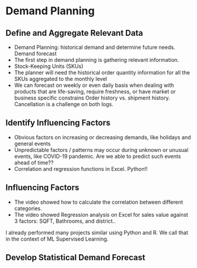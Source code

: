 # Demand Planning

## Define and Aggregate Relevant Data 

- Demand Planning: historical demand and determine future needs. Demand forecast
- The first step in demand planning is gathering relevant information.
- Stock-Keeping Units (SKUs) 
- The planner will need the historical order quantity information for all the SKUs aggregated to the monthly level
- We can forecast on weekly or even daily basis when dealing with products that are life-saving, require freshness, or have market or business specific constrains
Order history vs. shipment history. Cancellation is a challenge on both logs. 


## Identify Influencing Factors

- Obvious factors on increasing or decreasing demands, like holidays and general events
- Unpredictable factors / patterns may occur during unknown or unusual events, like COVID-19 pandemic. Are we able to predict such events ahead of time??
- Correlation and regression functions in Excel. Python!!

## Influencing Factors

- The video showed how to calculate the correlation between different categories.
- The video showed Regression analysis on Excel for sales value against 3 factors: SQFT, Bathrooms, and district..

I already performed many projects similar using Python and R. We call that in the context of ML Supervised Learning.

## Develop Statistical Demand Forecast

